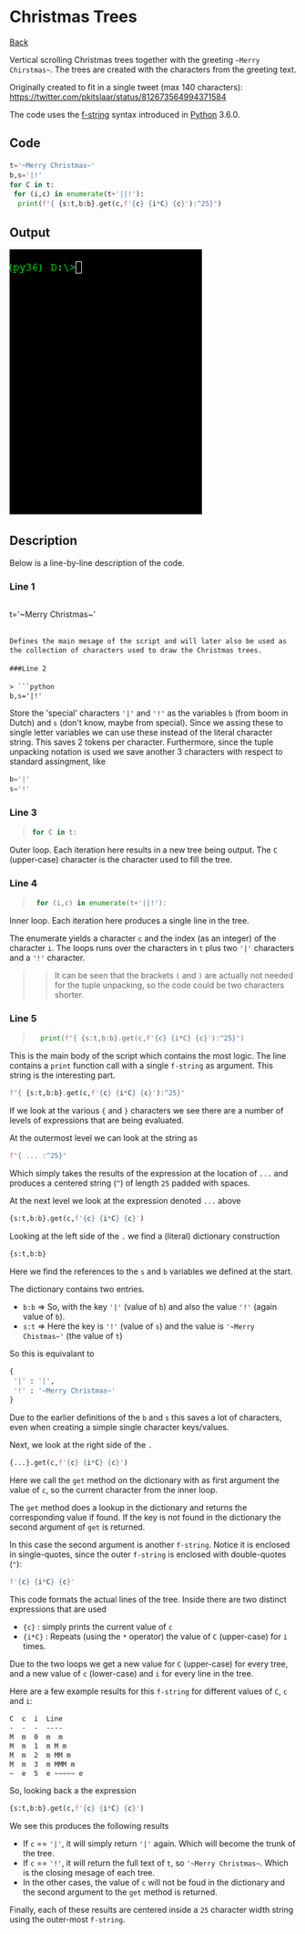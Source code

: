 # Christmas Trees

[Back](README.md)

Vertical scrolling Christmas trees together with the greeting `~Merry Chirstmas~`. 
The trees are created with the characters from the greeting text.

Originally created to fit in a single tweet (max 140 characters): https://twitter.com/pkitslaar/status/812673564994371584

The code uses the [f-string](https://docs.python.org/3.6/reference/lexical_analysis.html#f-strings) syntax introduced in [Python](https://www.python.org/) 3.6.0.

## Code

```python
t='~Merry Christmas~'
b,s='|!'
for C in t:
 for (i,c) in enumerate(t+'||!'):
  print(f"{ {s:t,b:b}.get(c,f'{c} {i*C} {c}'):^25}")
```

## Output

![Animated GIF of christmas.py console output](christmas.gif)

## Description

Below is a line-by-line description of the code.

### Line 1

> ```python
t='~Merry Christmas~'
```

Defines the main mesage of the script and will later also be used as the collection of characters used to draw the Christmas trees.

###Line 2

> ```python
b,s='|!'
```

Store the 'special' characters `'|'` and `'!'` as the variables `b` (from boom in Dutch) and `s` (don't know, maybe from special). Since we assing these to single letter variables we can use these instead of the literal character string. This saves 2 tokens per character. Furthermore, since the tuple unpacking notation is used we save another 3 characters with respect to standard assingment, like
```python
b='|'
s='!'
```

### Line 3

> ```python
> for C in t:
> ```
 
Outer loop. Each iteration here results in a new tree being output. 
The `C` (upper-case) character is the character used to fill the tree.

### Line 4

> ```python
>  for (i,c) in enumerate(t+'||!'):
> ```

Inner loop. Each iteration here produces a single line in the tree.

The enumerate yields a character `c` and the index (as an integer) of the character `i`.
The loops runs over the characters in `t` plus two `'|'` characters and a `'!'` character.

>> It can be seen that the brackets `(` and `)` are actually not needed for the tuple unpacking, so the code could be two characters shorter.

### Line 5

> ```python
>   print(f"{ {s:t,b:b}.get(c,f'{c} {i*C} {c}'):^25}")
> ```

This is the main body of the script which contains the most logic.
The line contains a `print` function call with a single `f-string` as argument.
This string is the interesting part. 

```python
f"{ {s:t,b:b}.get(c,f'{c} {i*C} {c}'):^25}"
```

If we look at the various `{` and `}` characters we see there are a number of levels of expressions that are being evaluated.

At the outermost level we can look at the string as

```python
f"{ ... :^25}"
```

Which simply takes the results of the expression at the location of `...` and produces a centered string (`^`) of length `25` padded with spaces.

At the next level we look at the expression denoted `...` above

```python
{s:t,b:b}.get(c,f'{c} {i*C} {c}')
```

Looking at the left side of the `.` we find a (literal) dictionary construction

```python
{s:t,b:b}
```

Here we find the references to the `s` and `b` variables we defined at the start.

The dictionary contains two entries. 

* `b:b` => So, with the key `'|'` (value of `b`) and also the value `'!'` (again value of `b`).
* `s:t` => Here the key is `'!'` (value of `s`) and the value is `'~Merry Chistmas~'` (the value of `t`)

So this is equivalant to

```python
{
 '|' : '|',
 '!' : '~Merry Christmas~'
}
```

Due to the earlier definitions of the `b` and `s` this saves a lot of characters, even when creating a simple single character keys/values.

Next, we look at the right side of the `.`

```python
{...}.get(c,f'{c} {i*C} {c}')
```

Here we call the `get` method on the dictionary with as first argument the value of `c`, so the current character from the inner loop.

The `get` method does a lookup in the dictionary and returns the corresponding value if found. If the key is not found in the dictionary the second argument of `get` is returned.

In this case the second argument is another `f-string`. Notice it is enclosed in single-quotes, since the outer `f-string`
is enclosed with double-quotes (`"`):

```python
f'{c} {i*C} {c}'
```

This code formats the actual lines of the tree. Inside there are two distinct expressions that are used

* `{c}`   : simply prints the current value of `c`
* `{i*C}` : Repeats (using the `*` operator) the value of `C` (upper-case) for `i` times.

Due to the two loops we get a new value for `C` (upper-case) for every tree, and a new value of `c` (lower-case) and `i` for every line in the tree.

Here are a few example results for this `f-string` for different values of `C`, `c` and `i`:

```
C  c  i  Line
-  -  -  ----
M  m  0  m  m
M  m  1  m M m
M  m  2  m MM m
M  m  3  m MMM m
~  e  5  e ~~~~~ e
```

So, looking back a the expression

```python
{s:t,b:b}.get(c,f'{c} {i*C} {c}')
```

We see this produces the following results

* If `c` == `'|'`, it will simply return `'|'` again. Which will become the trunk of the tree.
* If `c` == `'!'`, it will return the full text of `t`, so `'~Merry Christmas~`. Which is the closing mesage of each tree.
* In the other cases, the value of `c` will not be foud in the dictionary and the second argument to the `get` method is returned.

Finally, each of these results are centered inside a `25` character width string using the outer-most `f-string`.

